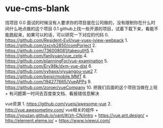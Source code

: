 # vue-cms-blank

 找项目
      0.0 面试的时候没有人要求你的项目是在公司做的，没有限制你在什么时间什么地点做的这个项目
      0.1 github上找一些开源的项目，试着下载下来，看能不能跑起来，如果可以的话，可以研究一下对应的代码
      0. https://github.com/Resident-Evil/vue-vuex-iview-webpack
      1. https://github.com/zxcvb2850/comPorject
      2. https://github.com/736008081/takeoutH5
      3. https://github.com/fanliyuan/vue_cptp
      4. https://github.com/planningFor/vue-examination
      5. https://github.com/Ery98k/dxm-vue-dist
      6. https://github.com/yyhaxx/yiyuangou-vue2
      7. https://github.com/beisir/mobile.MMT
      8. https://github.com/194277665/VueAPPs
      9. https://github.com/zoroer/vueCompany
      10. 把我们后面的这个项目当做在上班
        + 有问题第一时间去百度查文档、看报错信息解决

  vue资源
      1. https://github.com/vuejs/awesome-vue
      2. http://vue.awesometiny.com/
  vue相关的组件
      + https://youzan.github.io/vant/#/zh-CN/intro
      + https://vue.ant.design/
      + http://element.eleme.io/
      + https://www.iviewui.com/
